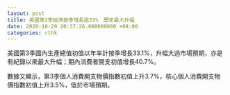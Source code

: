 ```yaml
---
layout: post
title: 美國第3季經濟按季增長逾33%　歷來最大升幅
date: 2020-10-29 20:37:26.000000000 +08:00
categories: rthk
---
```


美國第3季國內生產總值初值以年率計按季增長33.1%，升幅大過市場預期，亦是有紀錄以來最大升幅；期內消費者開支初值增長40.7%。

數據又顯示，第3季個人消費開支物價指數初值上升3.7%，核心個人消費開支物價指數初值上升3.5%，低於市場預期。
